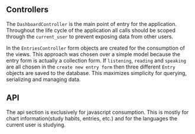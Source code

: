 ## Controllers

The `DashboardController` is the main point of entry for the application.
Throughout the life cycle of the application all calls should be scoped through the `current_user` to prevent exposing data from other users.

In the `EntriesController` form objects are created for the consumption of the views. This approach was chosen over a simple model because
the entry form is actually a collection form. If `listening`, `reading` and `speaking` are all chosen in the `create new entry form` then
three different `Entry` objects are saved to the database. This maximizes simplicity for querying, serializing and managing data.

## API
The api section is exclusively for javascript consumption. This is mostly for chart information(study habits, entries, etc.) and for the languages the current user is studying.
